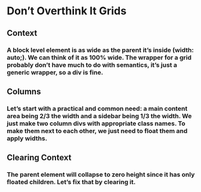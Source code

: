 # Don’t Overthink It Grids

## Context
### A block level element is as wide as the parent it’s inside (width: auto;). We can think of it as 100% wide. The wrapper for a grid probably don’t have much to do with semantics, it’s just a generic wrapper, so a div is fine.

## Columns
### Let’s start with a practical and common need: a main content area being 2/3 the width and a sidebar being 1/3 the width. We just make two column divs with appropriate class names. To make them next to each other, we just need to float them and apply widths.


## Clearing Context
### The parent element will collapse to zero height since it has only floated children. Let’s fix that by clearing it.

